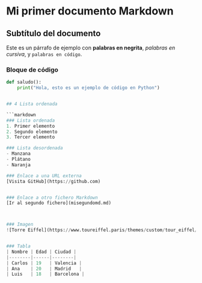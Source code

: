 # Mi primer documento Markdown
## Subtítulo del documento

Este es un párrafo de ejemplo con **palabras en negrita**, *palabras en cursiva*, y `palabras en código`.

### Bloque de código
```python
def saludo():
    print("Hola, esto es un ejemplo de código en Python")


## 4️ Lista ordenada

```markdown
### Lista ordenada
1. Primer elemento
2. Segundo elemento
3. Tercer elemento

### Lista desordenada
- Manzana
- Plátano
- Naranja

### Enlace a una URL externa
[Visita GitHub](https://github.com)


### Enlace a otro fichero Markdown
[Ir al segundo fichero](misegundomd.md)



### Imagen
![Torre Eiffel](https://www.toureiffel.paris/themes/custom/tour_eiffel/build/images/hero-home-new-sm.jpg)


### Tabla
| Nombre | Edad | Ciudad |
|--------|------|--------|
| Carlos | 19   | Valencia |
| Ana    | 20   | Madrid   |
| Luis   | 18   | Barcelona |


